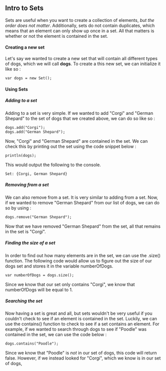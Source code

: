 ## Intro to Sets

Sets are useful when you want to create a collection of elements, *but the order does not matter*. Additionally, sets do not contain duplicates, which means that an element can only show up once in a set. All that matters is whether or not the element is contained in the set.


#### Creating a new set
Let's say we wanted to create a new set that will contain all different types of dogs, which we will call **dogs**. To create a this new set, we can initialize it like so :

```
var dogs = new Set();
```

#### Using Sets

##### Adding to a set

Adding to a set is very simple. If we wanted to add "Corgi" and "German Shepard" to the set of dogs that we created above, we can do so like so :

```
dogs.add("Corgi");
dogs.add("German Shepard");
```

Now, "Corgi" and "German Shepard" are contained in the set. We can check this by printing out the set using the code snippet below :

```
println(dogs);
```

This would output the following to the console.
```
Set: {Corgi, German Shepard}
```



##### Removing from a set

We can also remove from a set. It is very similar to adding from a set. Now, if we wanted to remove "German Shepard" from our list of dogs, we can do so by using : 

```
dogs.remove("German Shepard");
```

Now that we have removed "German Shepard" from  the set, all that remains in the set is "Corgi".

##### Finding the size of a set

In order to find out how many elements are in the set, we can use the .size() function. The following code would allow us to figure out the size of our dogs set and stores it in the variable numberOfDogs.

```
var numberOfDogs = dogs.size();
```

Since we know that our set only contains "Corgi", we know that numberOfDogs will be equal to 1.

##### Searching the set

Now having a set is great and all, but sets wouldn't be very useful if you couldn't check to see if an element is contained in the set. Luckily, we can use the contains() function to check to see if a set contains an element. For example, if we wanted to search through dogs to see if "Poodle" was contained in the set, we can use the code below :
```
dogs.contains("Poodle");
```
Since we know that "Poodle" is *not* in our set of dogs, this code will return false. However, if we instead looked for "Corgi", which we know is in our set of dogs, 








